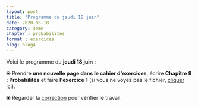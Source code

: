 ```yaml
---
layout: post
title: "Programme du jeudi 18 juin"
date: 2020-06-18
category: 4eme
chapter : probabilités
format : exercices
blog: blog4
---
```


Voici le programme du <b>jeudi 18 juin</b> :

⦿ Prendre <strong>une nouvelle page dans le cahier d'exercices</strong>, écrire <strong>Chapitre 8 : Probabilités</strong> et faire <b>l'exercice 1</b> (si vous ne voyez pas le fichier, <a href="/exercices/4eme/4eme_exercices_jeudi_18_juin_2020.pdf">cliquer ici</a>). 

<object data="/exercices/4eme/4eme_exercices_jeudi_18_juin_2020.pdf" width="100%" height="500" type='application/pdf'></object>

⦿ Regarder la <a class="correction" href="/exercices/4eme/4eme_exercices_jeudi_18_juin_2020_corrections.pdf">correction</a> pour vérifier le travail.
